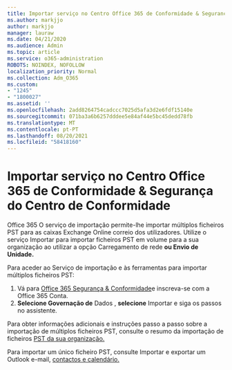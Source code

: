 ```yaml
---
title: Importar serviço no Centro Office 365 de Conformidade & Segurança do Centro de Conformidade
ms.author: markjjo
author: markjjo
manager: lauraw
ms.date: 04/21/2020
ms.audience: Admin
ms.topic: article
ms.service: o365-administration
ROBOTS: NOINDEX, NOFOLLOW
localization_priority: Normal
ms.collection: Adm_O365
ms.custom:
- "1245"
- "1800027"
ms.assetid: ''
ms.openlocfilehash: 2add8264754cadccc7025d5afa3d2e6fdf15140e
ms.sourcegitcommit: 071ba3a6b6257dddee5e84af44e5bc45dedd78fb
ms.translationtype: MT
ms.contentlocale: pt-PT
ms.lasthandoff: 08/20/2021
ms.locfileid: "58418160"
---
```

# <a name="import-service-in-the-office-365-security--compliance-center"></a>Importar serviço no Centro Office 365 de Conformidade & Segurança do Centro de Conformidade

Office 365 O serviço de importação permite-lhe importar múltiplos ficheiros PST para as caixas Exchange Online correio dos utilizadores. Utilize o serviço Importar para importar ficheiros PST em volume para a sua organização ao utilizar a opção Carregamento de rede **ou Envio de Unidade.** 

Para aceder ao Serviço de importação e às ferramentas para importar múltiplos ficheiros PST:

1. Vá para [Office 365 Segurança & Conformidade](https://protection.office.com)e inscreva-se com a Office 365 Conta.
1. **Selecione Governação de** Dados , **selecione** Importar e siga os passos no assistente. 

Para obter informações adicionais e instruções passo a passo sobre a importação de múltiplos ficheiros PST, consulte o resumo da importação de ficheiros [PST da sua organização.](https://docs.microsoft.com/office365/securitycompliance/importing-pst-files-to-office-365)

Para importar um único ficheiro PST, consulte Importar e exportar um Outlook e-mail, [contactos e calendário.](https://support.office.com/article/92577192-3881-4502-b79d-c3bbada6c8ef#ID0EAACAAA=Mac)


